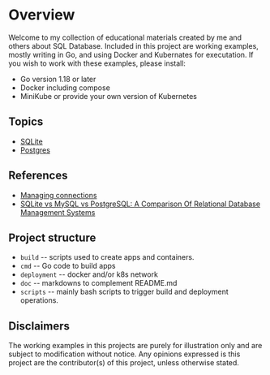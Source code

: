 # Overview

Welcome to my collection of educational materials created by me and others about SQL Database. Included in this project are working examples, mostly writing in Go, and using Docker and Kubernates for executation. If you wish to work with these examples, please install:

* Go version 1.18 or later
* Docker including compose
* MiniKube or provide your own version of Kubernetes

## Topics

* [SQLite](./docs/sqlite.md)
* [Postgres](./docs/psql.md)

## References

* [Managing connections](https://go.dev/doc/database/manage-connections)
* [SQLite vs MySQL vs PostgreSQL: A Comparison Of Relational Database Management Systems](https://www.digitalocean.com/community/tutorials/sqlite-vs-mysql-vs-postgresql-a-comparison-of-relational-database-management-systems)

## Project structure

* `build` -- scripts used to create apps and containers.
* `cmd` -- Go code to build apps
* `deployment` -- docker and/or k8s network
* `doc` -- markdowns to complement README.md
* `scripts` -- mainly bash scripts to trigger build and deployment operations.

## Disclaimers

The working examples in this projects are purely for illustration only and are subject to modification without notice. Any opinions expressed is this project are the contributor(s) of this project, unless otherwise stated.
